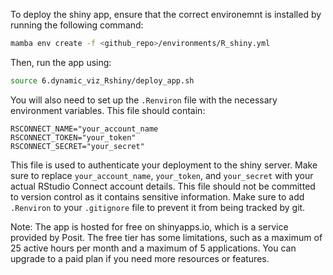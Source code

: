 To deploy the shiny app, ensure that the correct environemnt is installed by running the following command:
```bash
mamba env create -f <github_repo>/environments/R_shiny.yml
```

Then, run the app using:
```bash
source 6.dynamic_viz_Rshiny/deploy_app.sh
```

You will also need to set up the `.Renviron` file with the necessary environment variables. This file should contain:
```
RSCONNECT_NAME="your_account_name
RSCONNECT_TOKEN="your_token"
RSCONNECT_SECRET="your_secret"
```

This file is used to authenticate your deployment to the shiny server. Make sure to replace `your_account_name`, `your_token`, and `your_secret` with your actual RStudio Connect account details.
This file should not be committed to version control as it contains sensitive information.
Make sure to add `.Renviron` to your `.gitignore` file to prevent it from being tracked by git.

Note: The app is hosted for free on shinyapps.io, which is a service provided by Posit.
The free tier has some limitations, such as a maximum of 25 active hours per month and a maximum of 5 applications.
You can upgrade to a paid plan if you need more resources or features.
